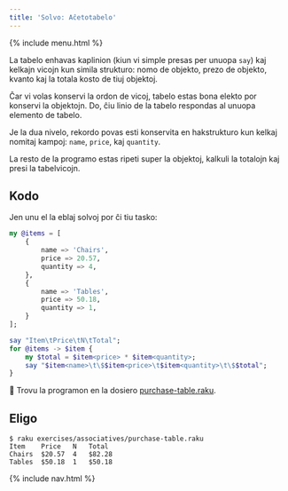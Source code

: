 ```yaml
---
title: 'Solvo: Aĉetotabelo'
---
```


{% include menu.html %}

La tabelo enhavas kaplinion (kiun vi simple presas per unuopa `say`) kaj kelkajn vicojn kun simila strukturo: nomo de objekto, prezo de objekto, kvanto kaj la totala kosto de tiuj objektoj.

Ĉar vi volas konservi la ordon de vicoj, tabelo estas bona elekto por konservi la objektojn. Do, ĉiu linio de la tabelo respondas al unuopa elemento de tabelo.

Je la dua nivelo, rekordo povas esti konservita en hakstrukturo kun kelkaj nomitaj kampoj: `name`, `price`, kaj `quantity`.

La resto de la programo estas ripeti super la objektoj, kalkuli la totalojn kaj presi la tabelvicojn.

## Kodo

Jen unu el la eblaj solvoj por ĉi tiu tasko:

```raku
my @items = [
    {
        name => 'Chairs',
        price => 20.57,
        quantity => 4,
    },
    {
        name => 'Tables',
        price => 50.18,
        quantity => 1,
    }
];

say "Item\tPrice\tN\tTotal";
for @items -> $item {
    my $total = $item<price> * $item<quantity>;
    say "$item<name>\t\$$item<price>\t$item<quantity>\t\$$total";
}
```

🦋 Trovu la programon en la dosiero [purchase-table.raku](https://github.com/ash/raku-course/blob/master/exercises/associatives/purchase-table.raku).

## Eligo

```console
$ raku exercises/associatives/purchase-table.raku
Item	Price	N	Total
Chairs	$20.57	4	$82.28
Tables	$50.18	1	$50.18
```

{% include nav.html %}